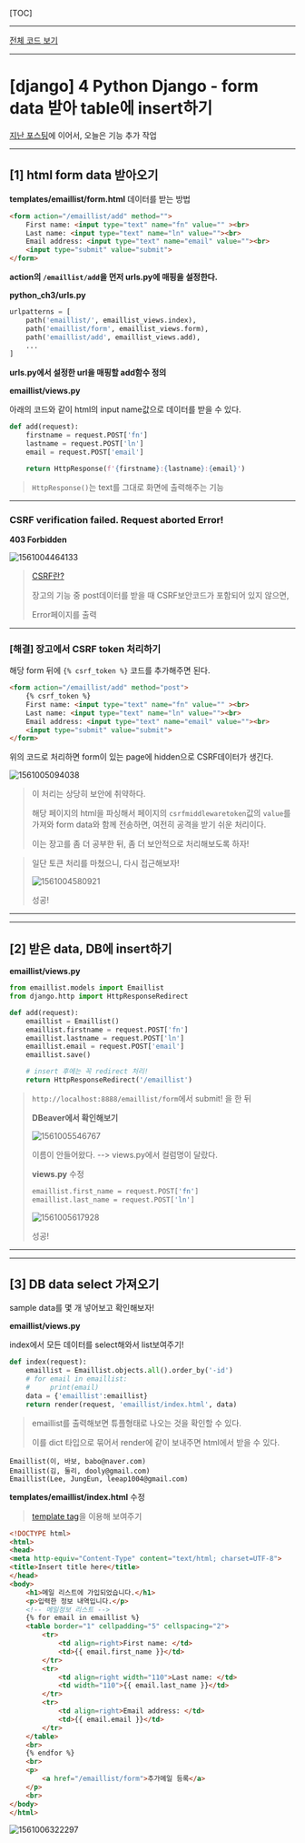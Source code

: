 [TOC]

---



[전체 코드 보기](https://github.com/jungeunlee95/django-basic)



---

# [django] 4 Python Django - form data 받아 table에 insert하기 

[지난 포스팅](https://jungeunlee95.github.io/django/2019/06/20/3-Django-Application-추가-작업/)에 이어서, 오늘은 기능 추가 작업



---

## **[1] html form data 받아오기**

**templates/emaillist/form.html** 데이터를 받는 방법

```html
<form action="/emaillist/add" method="">
    First name: <input type="text" name="fn" value="" ><br>
    Last name: <input type="text" name="ln" value=""><br>
    Email address: <input type="text" name="email" value=""><br>
    <input type="submit" value="submit">
</form>
```



**action의 `/emaillist/add`을 먼저 urls.py에 매핑을 설정한다.**

**python_ch3/urls.py**

```python
urlpatterns = [
    path('emaillist/', emaillist_views.index),
    path('emaillist/form', emaillist_views.form),
    path('emaillist/add', emaillist_views.add),
	...
]
```



**urls.py에서 설정한 url을 매핑할 add함수 정의**

**emaillist/views.py**

아래의 코드와 같이 html의 input name값으로 데이터를 받을 수 있다.

```python
def add(request):
    firstname = request.POST['fn']
    lastname = request.POST['ln']
    email = request.POST['email']

    return HttpResponse(f'{firstname}:{lastname}:{email}')
```

> `HttpResponse()`는 text를 그대로 화면에 출력해주는 기능



---

### CSRF verification failed. Request aborted Error!

**403 Forbidden** 

![1561004464133](assets/1561004464133.png)

> [CSRF란?](https://ko.wikipedia.org/wiki/%EC%82%AC%EC%9D%B4%ED%8A%B8_%EA%B0%84_%EC%9A%94%EC%B2%AD_%EC%9C%84%EC%A1%B0)
>
> 장고의 기능 중 post데이터를 받을 때 CSRF보안코드가 포함되어 있지 않으면,
>
> Error페이지를 출력

---

### [해결] 장고에서 CSRF token 처리하기

해당 form 뒤에  `{% csrf_token %}` 코드를 추가해주면 된다.

```html
<form action="/emaillist/add" method="post">
    {% csrf_token %}
    First name: <input type="text" name="fn" value="" ><br>
    Last name: <input type="text" name="ln" value=""><br>
    Email address: <input type="text" name="email" value=""><br>
    <input type="submit" value="submit">
</form>
```

위의 코드로 처리하면 form이 있는 page에 hidden으로 CSRF데이터가 생긴다.

![1561005094038](assets/1561005094038.png)

> 이 처리는 상당히 보안에 취약하다. 
>
> 해당 페이지의 html을 파싱해서 페이지의 `csrfmiddlewaretoken`값의 `value`를 가져와 form data와 함께 전송하면, 여전히 공격을 받기 쉬운 처리이다. 
>
> 이는 장고를 좀 더 공부한 뒤, 좀 더 보안적으로 처리해보도록 하자!

> 일단 토큰 처리를 마쳤으니, 다시 접근해보자!
>
> ![1561004580921](assets/1561004580921.png)
>
> 성공!

---



---

## **[2] 받은 data, DB에 insert하기**

**emaillist/views.py**

```python
from emaillist.models import Emaillist
from django.http import HttpResponseRedirect

def add(request):
    emaillist = Emaillist()
    emaillist.firstname = request.POST['fn']
    emaillist.lastname = request.POST['ln']
    emaillist.email = request.POST['email']
    emaillist.save()

    # insert 후에는 꼭 redirect 처리!
    return HttpResponseRedirect('/emaillist')
```

> `http://localhost:8888/emaillist/form`에서 submit! 을 한 뒤
>
> 
>
> **DBeaver에서 확인해보기**
>
> ![1561005546767](assets/1561005546767.png)
>
> 이름이 안들어왔다. --> views.py에서 컬럼명이 달랐다.
>
> 
>
> **views.py** 수정
>
> ```python
> emaillist.first_name = request.POST['fn']
> emaillist.last_name = request.POST['ln']
> ```
>
> ![1561005617928](assets/1561005617928.png)
>
> 성공!

---



---

## **[3] DB data select 가져오기**

sample data를 몇 개 넣어보고 확인해보자! 



**emaillist/views.py**

index에서 모든 데이터를 select해와서 list보여주기!

```python
def index(request):
    emaillist = Emaillist.objects.all().order_by('-id')
    # for email in emaillist:
    #     print(email)
    data = {'emaillist':emaillist}
    return render(request, 'emaillist/index.html', data)
```

> emaillist를 출력해보면 튜플형태로 나오는 것을 확인할 수 있다.
>
> 이를 dict 타입으로 묶어서 render에 같이 보내주면 html에서 받을 수 있다.

```
Emaillist(이, 바보, babo@naver.com)
Emaillist(김, 둘리, dooly@gmail.com)
Emaillist(Lee, JungEun, leeap1004@gmail.com)
```



**templates/emaillist/index.html** 수정

> [template tag](https://wikidocs.net/9677)을 이용해 보여주기

```html
<!DOCTYPE html>
<html>
<head>
<meta http-equiv="Content-Type" content="text/html; charset=UTF-8">
<title>Insert title here</title>
</head>
<body>
	<h1>메일 리스트에 가입되었습니다.</h1>
	<p>입력한 정보 내역입니다.</p>
	<!-- 메일정보 리스트 -->
	{% for email in emaillist %}
	<table border="1" cellpadding="5" cellspacing="2">
		<tr>
			<td align=right>First name: </td>
			<td>{{ email.first_name }}</td>
		</tr>
		<tr>
			<td align=right width="110">Last name: </td>
			<td width="110">{{ email.last_name }}</td>
		</tr>
		<tr>
			<td align=right>Email address: </td>
			<td>{{ email.email }}</td>
		</tr>
	</table>
	<br>
	{% endfor %}
	<br>
	<p>
		<a href="/emaillist/form">추가메일 등록</a>
	</p>
	<br>
</body>
</html>
```

![1561006322297](assets/1561006322297.png)




